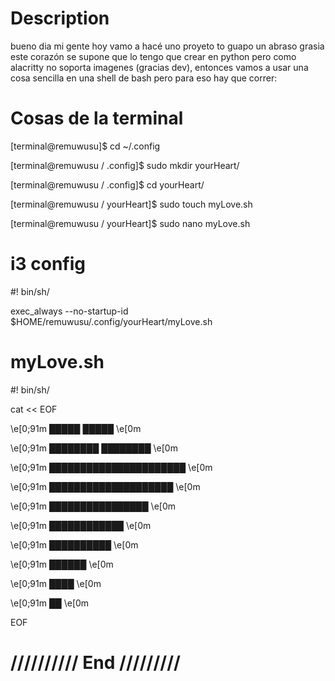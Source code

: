 # Description

bueno dia mi gente hoy vamo a hacé uno proyeto to guapo un abraso grasia
este corazón se supone que lo tengo que crear en python pero como alacritty no soporta imagenes (gracias dev), entonces vamos a usar una cosa sencilla en una shell de bash
pero para eso hay que correr:

# Cosas de la terminal

[terminal@remuwusu]$ cd ~/.config 

[terminal@remuwusu / .config]$ sudo mkdir yourHeart/ 

[terminal@remuwusu / .config]$ cd yourHeart/ 

[terminal@remuwusu / yourHeart]$ sudo touch myLove.sh

[terminal@remuwusu / yourHeart]$ sudo nano myLove.sh


# i3 config

#! bin/sh/

exec_always --no-startup-id $HOME/remuwusu/.config/yourHeart/myLove.sh


# myLove.sh

#! bin/sh/

cat << EOF

 
 \e[0;91m   █████      █████     \e[0m
 
 \e[0;91m ████████    ████████    \e[0m
 
\e[0;91m ██████████████████████     \e[0m

 \e[0;91m ████████████████████    \e[0m
 
 \e[0;91m   ████████████████      \e[0m
 
  \e[0;91m    ████████████        \e[0m
  
  \e[0;91m     ██████████       \e[0m
  
  \e[0;91m       ██████       \e[0m
  
  \e[0;91m        ████    \e[0m
  
  \e[0;91m         ██  \e[0m
  
          
EOF

# ////////// End /////////

